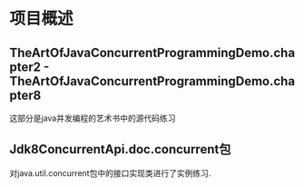 # 项目概述

## TheArtOfJavaConcurrentProgrammingDemo.chapter2 - TheArtOfJavaConcurrentProgrammingDemo.chapter8      
这部分是java并发编程的艺术书中的源代码练习
## Jdk8ConcurrentApi.doc.concurrent包     
对java.util.concurrent包中的接口实现类进行了实例练习.